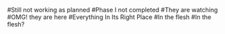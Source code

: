 #Still not working as planned
#Phase I not completed
#They are watching
#OMG! they are here
#Everything In Its Right Place
#In the flesh
#In the flesh?
